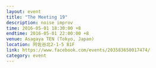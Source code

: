 ```yaml
---
layout: event
title: "The Meeting 19"
description: noise improv
time: 2016-05-01 18:30:00 +8
endtime: 2016-05-01 22:00:00 +8
venue: Asagaya TEN (Tokyo, Japan)
location: 阿佐谷北2-1-5 B1F
link: https://www.facebook.com/events/203583650017474/
category: event
---
```


